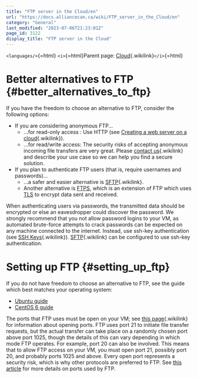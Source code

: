 ```yaml
---
title: "FTP server in the Cloud/en"
url: "https://docs.alliancecan.ca/wiki/FTP_server_in_the_Cloud/en"
category: "General"
last_modified: "2023-07-06T21:23:01Z"
page_id: 3122
display_title: "FTP server in the Cloud"
---
```


`<languages/>`{=html} `<i>`{=html}Parent page: [Cloud](https://docs.alliancecan.ca/Cloud "Cloud"){.wikilink}`</i>`{=html}

# Better alternatives to FTP {#better_alternatives_to_ftp}

If you have the freedom to choose an alternative to FTP, consider the following options:

- If you are considering anonymous FTP\...
  - \...for read-only access : Use HTTP (see [Creating a web server on a cloud](https://docs.alliancecan.ca/Creating_a_web_server_on_a_cloud "Creating a web server on a cloud"){.wikilink}).
  - \...for read/write access: The security risks of accepting anonymous incoming file transfers are very great. Please [contact us](https://docs.alliancecan.ca/Technical_support "contact us"){.wikilink} and describe your use case so we can help you find a secure solution.
- If you plan to authenticate FTP users (that is, require usernames and passwords)\...
  - \...a safer and easier alternative is [SFTP](https://docs.alliancecan.ca/SFTP "SFTP"){.wikilink}.
  - Another alternative is [FTPS](https://en.wikipedia.org/wiki/FTPS), which is an extension of FTP which uses [TLS](https://en.wikipedia.org/wiki/Transport_Layer_Security) to encrypt data sent and received.

When authenticating users via passwords, the transmitted data should be encrypted or else an eavesdropper could discover the password. We strongly recommend that you not allow password logins to your VM, as automated brute-force attempts to crack passwords can be expected on any machine connected to the internet. Instead, use ssh-key authentication (see [SSH Keys](https://docs.alliancecan.ca/SSH_Keys "SSH Keys"){.wikilink}). [SFTP](https://docs.alliancecan.ca/SFTP "SFTP"){.wikilink} can be configured to use ssh-key authentication.

# Setting up FTP {#setting_up_ftp}

If you do not have freedom to choose an alternative to FTP, see the guide which best matches your operating system:

- [Ubuntu guide](https://help.ubuntu.com/lts/serverguide/ftp-server.html)
- [CentOS 6 guide](https://www.digitalocean.com/community/tutorials/how-to-set-up-vsftpd-on-centos-6--2)

The ports that FTP uses must be open on your VM; see [ this page](https://docs.alliancecan.ca/Managing_your_cloud_resources_with_OpenStack#Security_Groups " this page"){.wikilink} for information about opening ports. FTP uses port 21 to initiate file transfer requests, but the actual transfer can take place on a randomly chosen port above port 1025, though the details of this can vary depending in which mode FTP operates. For example, port 20 can also be involved. This means that to allow FTP access on your VM, you must open port 21, possibly port 20, and probably ports 1025 and above. Every open port represents a security risk, which is why other protocols are preferred to FTP. See [this article](http://www.techrepublic.com/article/how-ftp-port-requests-challenge-firewall-security/5031026/) for more details on ports used by FTP.
